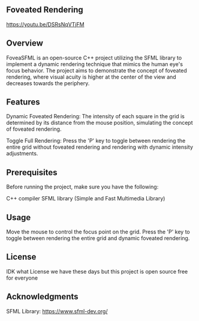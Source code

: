 Foveated Rendering
----------------------------------------------------------------------------------------------------
https://youtu.be/DSRsNqVTjFM 

Overview
----------------------------------------------------------------------------------------------------
FoveaSFML is an open-source C++ project utilizing the SFML library to implement a dynamic rendering technique that mimics the human eye's focus behavior.
The project aims to demonstrate the concept of foveated rendering, where visual acuity is higher at the center of the view and decreases towards the periphery.

Features
----------------------------------------------------------------------------------------------------
Dynamic Foveated Rendering: The intensity of each square in the grid is determined by its distance from the mouse position, simulating the concept of foveated rendering.

Toggle Full Rendering: Press the 'P' key to toggle between rendering the entire grid without foveated rendering and rendering with dynamic intensity adjustments.

Prerequisites
----------------------------------------------------------------------------------------------------
Before running the project, make sure you have the following:

C++ compiler
SFML library (Simple and Fast Multimedia Library)

Usage
----------------------------------------------------------------------------------------------------
Move the mouse to control the focus point on the grid.
Press the 'P' key to toggle between rendering the entire grid and dynamic foveated rendering.

License
----------------------------------------------------------------------------------------------------
IDK what License we have these days but this project is open source free for everyone

Acknowledgments
----------------------------------------------------------------------------------------------------
SFML Library: https://www.sfml-dev.org/
